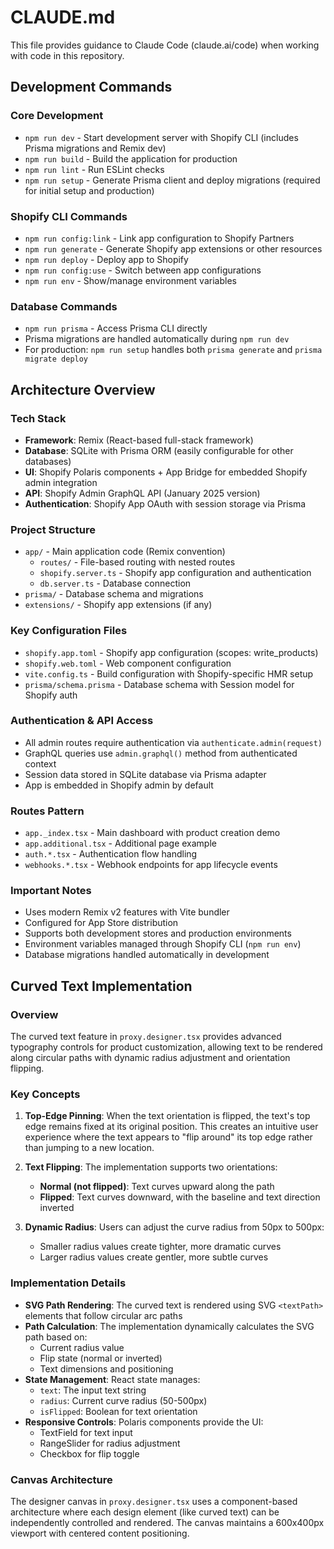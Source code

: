 # CLAUDE.md

This file provides guidance to Claude Code (claude.ai/code) when working with code in this repository.

## Development Commands

### Core Development
- `npm run dev` - Start development server with Shopify CLI (includes Prisma migrations and Remix dev)
- `npm run build` - Build the application for production
- `npm run lint` - Run ESLint checks
- `npm run setup` - Generate Prisma client and deploy migrations (required for initial setup and production)

### Shopify CLI Commands
- `npm run config:link` - Link app configuration to Shopify Partners
- `npm run generate` - Generate Shopify app extensions or other resources
- `npm run deploy` - Deploy app to Shopify
- `npm run config:use` - Switch between app configurations
- `npm run env` - Show/manage environment variables

### Database Commands
- `npm run prisma` - Access Prisma CLI directly
- Prisma migrations are handled automatically during `npm run dev`
- For production: `npm run setup` handles both `prisma generate` and `prisma migrate deploy`

## Architecture Overview

### Tech Stack
- **Framework**: Remix (React-based full-stack framework)
- **Database**: SQLite with Prisma ORM (easily configurable for other databases)
- **UI**: Shopify Polaris components + App Bridge for embedded Shopify admin integration
- **API**: Shopify Admin GraphQL API (January 2025 version)
- **Authentication**: Shopify App OAuth with session storage via Prisma

### Project Structure
- `app/` - Main application code (Remix convention)
  - `routes/` - File-based routing with nested routes
  - `shopify.server.ts` - Shopify app configuration and authentication
  - `db.server.ts` - Database connection
- `prisma/` - Database schema and migrations
- `extensions/` - Shopify app extensions (if any)

### Key Configuration Files
- `shopify.app.toml` - Shopify app configuration (scopes: write_products)
- `shopify.web.toml` - Web component configuration 
- `vite.config.ts` - Build configuration with Shopify-specific HMR setup
- `prisma/schema.prisma` - Database schema with Session model for Shopify auth

### Authentication & API Access
- All admin routes require authentication via `authenticate.admin(request)`
- GraphQL queries use `admin.graphql()` method from authenticated context
- Session data stored in SQLite database via Prisma adapter
- App is embedded in Shopify admin by default

### Routes Pattern
- `app._index.tsx` - Main dashboard with product creation demo
- `app.additional.tsx` - Additional page example
- `auth.*.tsx` - Authentication flow handling
- `webhooks.*.tsx` - Webhook endpoints for app lifecycle events

### Important Notes
- Uses modern Remix v2 features with Vite bundler
- Configured for App Store distribution
- Supports both development stores and production environments
- Environment variables managed through Shopify CLI (`npm run env`)
- Database migrations handled automatically in development

## Curved Text Implementation

### Overview
The curved text feature in `proxy.designer.tsx` provides advanced typography controls for product customization, allowing text to be rendered along circular paths with dynamic radius adjustment and orientation flipping.

### Key Concepts

1. **Top-Edge Pinning**: When the text orientation is flipped, the text's top edge remains fixed at its original position. This creates an intuitive user experience where the text appears to "flip around" its top edge rather than jumping to a new location.

2. **Text Flipping**: The implementation supports two orientations:
   - **Normal (not flipped)**: Text curves upward along the path
   - **Flipped**: Text curves downward, with the baseline and text direction inverted

3. **Dynamic Radius**: Users can adjust the curve radius from 50px to 500px:
   - Smaller radius values create tighter, more dramatic curves
   - Larger radius values create gentler, more subtle curves

### Implementation Details

- **SVG Path Rendering**: The curved text is rendered using SVG `<textPath>` elements that follow circular arc paths
- **Path Calculation**: The implementation dynamically calculates the SVG path based on:
  - Current radius value
  - Flip state (normal or inverted)
  - Text dimensions and positioning
- **State Management**: React state manages:
  - `text`: The input text string
  - `radius`: Current curve radius (50-500px)
  - `isFlipped`: Boolean for text orientation
- **Responsive Controls**: Polaris components provide the UI:
  - TextField for text input
  - RangeSlider for radius adjustment
  - Checkbox for flip toggle

### Canvas Architecture
The designer canvas in `proxy.designer.tsx` uses a component-based architecture where each design element (like curved text) can be independently controlled and rendered. The canvas maintains a 600x400px viewport with centered content positioning.